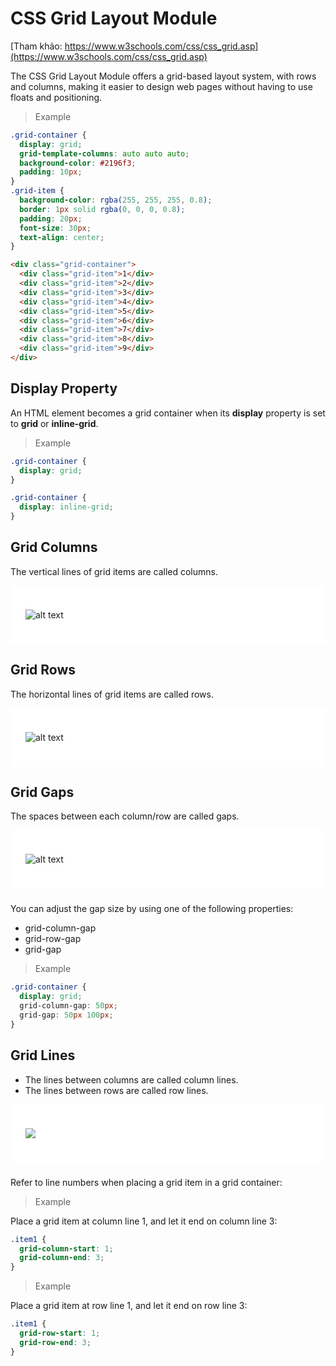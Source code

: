 # CSS Grid Layout Module

[Tham khảo: https://www.w3schools.com/css/css_grid.asp](https://www.w3schools.com/css/css_grid.asp)

The CSS Grid Layout Module offers a grid-based layout system, with rows and columns, making it easier to design web pages without having to use floats and positioning.

> Example

```css
.grid-container {
  display: grid;
  grid-template-columns: auto auto auto;
  background-color: #2196f3;
  padding: 10px;
}
.grid-item {
  background-color: rgba(255, 255, 255, 0.8);
  border: 1px solid rgba(0, 0, 0, 0.8);
  padding: 20px;
  font-size: 30px;
  text-align: center;
}
```

```html
<div class="grid-container">
  <div class="grid-item">1</div>
  <div class="grid-item">2</div>
  <div class="grid-item">3</div>
  <div class="grid-item">4</div>
  <div class="grid-item">5</div>
  <div class="grid-item">6</div>
  <div class="grid-item">7</div>
  <div class="grid-item">8</div>
  <div class="grid-item">9</div>
</div>
```

## Display Property

An HTML element becomes a grid container when its **display** property is set to **grid** or **inline-grid**.

> Example

```css
.grid-container {
  display: grid;
}
```

```css
.grid-container {
  display: inline-grid;
}
```

## Grid Columns

The vertical lines of grid items are called columns.

<div style="background-color: white; padding: 24px; margin-bottom: 24px">

![alt text](https://www.w3schools.com/css/grid_columns.png)

</div>

## Grid Rows

The horizontal lines of grid items are called rows.

<div style="background-color: white; padding: 24px; margin-bottom: 24px">

![alt text](https://www.w3schools.com/css/grid_rows.png)

</div>

## Grid Gaps

The spaces between each column/row are called gaps.

<div style="background-color: white; padding: 24px; margin-bottom: 24px">

![alt text](https://www.w3schools.com/css/grid_gaps.png)

</div>
You can adjust the gap size by using one of the following properties:

- grid-column-gap
- grid-row-gap
- grid-gap

> Example

```css
.grid-container {
  display: grid;
  grid-column-gap: 50px;
  grid-gap: 50px 100px;
}
```

## Grid Lines

- The lines between columns are called column lines.
- The lines between rows are called row lines.

<div style="background-color: white; padding: 24px; margin-bottom: 24px">

![](https://www.w3schools.com/css/grid_lines.png)

</div>

Refer to line numbers when placing a grid item in a grid container:

> Example

Place a grid item at column line 1, and let it end on column line 3:

```css
.item1 {
  grid-column-start: 1;
  grid-column-end: 3;
}
```

> Example

Place a grid item at row line 1, and let it end on row line 3:

```css
.item1 {
  grid-row-start: 1;
  grid-row-end: 3;
}
```
